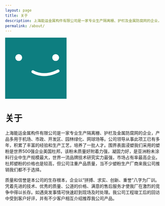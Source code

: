 ```yaml
---
layout: page
title: 关于
description: 上海能运金属构件有限公司是一家专业生产隔离栅、护栏及金属防腐网的企业，产品多用于机场、市政、开发区、园林绿化、网球场等。
permalink: /about/
---
```


<img class="img-rounded" src="/assets/img/uploads/profile.png" alt="Thiago Rossener" width="200">

# 关于

上海能运金属构件有限公司是一家专业生产隔离栅、护栏及金属防腐网的企业，产品多用于机场、市政、开发区、园林绿化、网球场等。公司领导从事此项工已有多年，积累了丰富的经验和生产工艺，培养了一批人才。围界表面浸塑我们采用的塑粉是世界500强企业美国杜邦，该粉未质量好附着力强，凝固力好，是亚洲粉未涂料行业中生产规模最大，世界一流品牌技术研究实力最强，市场占有率最高企业。杜邦塑粉的价格也是较高，但公司注重产品质量，当不少塑粉生产厂商来我公司推销我们都不于选择。

质量和信誉是本公司的生存根本，企业以“拼搏、求实、创新、重誉”八字为厂训。凭着先进的技术、优秀的质量、公道的价格、满意的售后服务才使我厂在激烈的竞争中得以长存。如遇突发事情可快速赶到现场及时处理。我公司工程竣工后的回访中受到客户好评，并有不少客户相互介绍推荐我公司产品。